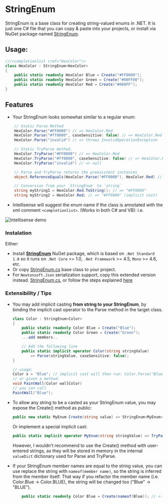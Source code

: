 # StringEnum

StringEnum is a base class for creating string-valued enums in .NET. It is just one C# file that you can copy & paste into your projects, or install via NuGet package named [StringEnum](https://www.nuget.org/packages/StringEnum/).

## Usage:

``` csharp
///<completionlist cref="HexColor"/> 
class HexColor : StringEnum<HexColor>
{
    public static readonly HexColor Blue = Create("#FF0000");
    public static readonly HexColor Green = Create("#00FF00");
    public static readonly HexColor Red = Create("#000FF");
}
```

## Features

- Your StringEnum looks somewhat similar to a regular enum:

``` csharp
    // Static Parse Method
    HexColor.Parse("#FF0000") // => HexColor.Red
    HexColor.Parse("#ff0000", caseSensitive: false) // => HexColor.Red
    HexColor.Parse("invalid") // => throws InvalidOperationException

    // Static TryParse method.
    HexColor.TryParse("#FF0000") // => HexColor.Red
    HexColor.TryParse("#ff0000", caseSensitive: false) // => HexColor.Red
    HexColor.TryParse("invalid") // => null

    // Parse and TryParse returns the preexistent instances
    object.ReferenceEquals(HexColor.Parse("#FF0000"), HexColor.Red) // => true

    // Conversion from your `StringEnum` to `string`
    string myString1 = HexColor.Red.ToString(); // => "#FF0000"
    string myString2 = HexColor.Red; // => "#FF0000" (implicit cast)
```

- Intellisense will suggest the enum name if the class is annotated with the xml comment `<completionlist>`. (Works in both C# and VB): i.e.

![Intellisense demo](images/intellisense.gif)

### Instalation

Either:

- Install [**StringEnum**](https://www.nuget.org/packages/StringEnum/) NuGet package, which is based on `.Net Standard 1.0` so it runs on `.Net Core` >= 1.0, `.Net Framework` >= 4.5, `Mono` >= 4.6, etc.
- Or copy [StringEnum.cs](StringEnum/StringEnum.cs) base class to your project. 
- For `Newtonsoft.Json` serialization support, copy this extended version instead. [StringEnum.cs](StringEnum.Sample.NewtonsoftSerialization/StringEnum.cs), or follow the steps explained [here](StringEnum.Sample.NewtonsoftSerialization/README.md) 


### Extensibility / Tips

- You may add implicit casting **from string to your StringEnum**, by binding the implicit cast operator to the Parse method in the target class.

    ``` csharp
    class Color : StringEnum<Color>
    {
        public static readonly Color Blue = Create("Blue");
        public static readonly Color Green = Create("Green");
        ...add members..

        // Add the following line
        public static implicit operator Color(string stringValue)
            => Parse(stringValue, caseSensitive: false);
    }

    // usage:
    Color x = "Blue"; // implicit cast will then run: Color.Parse("Blue", caseSensitive: false)
    // or given a method:
    void PaintWall(Color wallColor)
    // you can call
    PaintWall("Blue");
    ```

- To allow any string to be a casted as your StringEnum value, you may expose the Create() method as public:

    ``` csharp
    public new static MyEnum Create(string value) => StringEnum<MyEnum>.Create(value);
    ```

    Or implement a special implicit cast:

    ``` csharp
    public static implicit operator MyEnum(string stringValue) => TryParse(stringValue, true) ?? Create(stringValue);
    ```

    However, I wouldn't recommend to use the Create() method with user-entered strings, as they will be stored in memory in the internal `valueDict` dictionary used for Parse and TryParse.

- If your StringEnum member names are equal to the string value, you can use replace the string with `nameof(member name)`, so the string is inferred from the member itself. That way if you refactor the member name (i.e. Color.Blue -> Color.BLUE), the string will be changed too ("Blue" -> "BLUE").

    ``` csharp
        public static readonly Color Blue = Create(nameof(Blue)); // <-- use nameof(Blue) instead of "Blue" string literal
    ```
